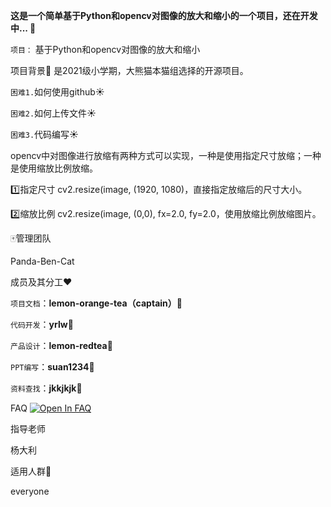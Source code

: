 ****这是一个简单基于Python和opencv对图像的放大和缩小的一个项目，还在开发中...
:panda_face:****


``项目：``
基于Python和opencv对图像的放大和缩小

项目背景:school:
是2021级小学期，大熊猫本猫组选择的开源项目。

``困难1.``如何使用github:sunny:

``困难2.``如何上传文件:sunny:

``困难3.``代码编写:sunny:



opencv中对图像进行放缩有两种方式可以实现，一种是使用指定尺寸放缩；一种是使用缩放比例放缩。

:one:指定尺寸
cv2.resize(image, (1920, 1080)，直接指定放缩后的尺寸大小。

:two:缩放比例
cv2.resize(image, (0,0), fx=2.0, fy=2.0，使用放缩比例放缩图片。



:mahjong:管理团队

Panda-Ben-Cat

成员及其分工:hearts:

``项目文档``：**lemon-orange-tea（captain）:purple_heart:**

``代码开发``：**yrlw:blue_heart:**

``产品设计``：**lemon-redtea:black_heart:**

``PPT编写``：**suan1234:yellow_heart:**

``资料查找``：**jkkjkjk:green_heart:**

FAQ
[![Open In FAQ ](https://colab.research.google.com/assets/colab-badge.svg)](https://github.com/Bistu-OSSDT-2022/Panda-Ben-Cat/blob/main/FAQ.txt)

指导老师

杨大利

适用人群:two_men_holding_hands:

everyone

